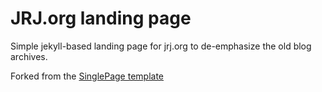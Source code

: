 # JRJ.org landing page
Simple jekyll-based landing page for jrj.org to de-emphasize the old blog archives.

Forked from the [SinglePage template](https://github.com/t413/SinglePaged)
